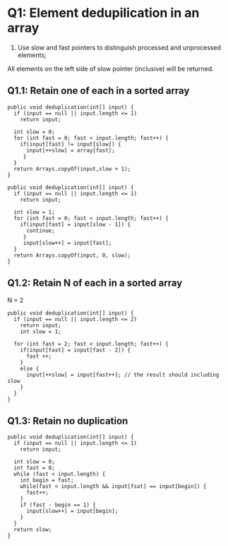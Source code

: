 # Q1: Element dedupilication in an array  
1. Use slow and fast pointers to distinguish processed and unprocessed elements;  

All elements on the left side of slow pointer (inclusive) will be returned.  
## Q1.1: Retain one of each in a sorted array  
```
public void deduplication(int[] input) {
  if (input == null || input.length <= 1)
    return input;
  
  int slow = 0;
  for (int fast = 0; fast < input.length; fast++) {
    if(input[fast] != input[slow]) {
      input[++slow] = array[fast];
     }
  }
  return Arrays.copyOf(input,slow + 1);
}
```
```
public void deduplication(int[] input) {
  if (input == null || input.length <= 1)
    return input;
  
  int slow = 1;
  for (int fast = 0; fast < input.length; fast++) {
    if(input[fast] = input[slow - 1]) {
      continue;
     }
     input[slow++] = input[fast];
  }
  return Arrays.copyOf(input, 0, slow);
}
```
## Q1.2: Retain N of each in a sorted array  
N = 2
```
public void deduplication(int[] input) {
  if (input == null || input.length <= 2)
    return input;
    int slow = 1;
    
  for (int fast = 2; fast < input.length; fast++) {
    if(input[fast] = input[fast - 2]) {
      fast ++;
    }
    else {
      input[++slow] = input[fast++]; // the result should including slow
    }
  }
}
```
## Q1.3: Retain no duplication
```
public void deduplication(int[] input) {
  if (input == null || input.length <= 1)
    return input;
  
  int slow = 0;
  int fast = 0;
  while (fast < input.length) {
    int begin = fast;
    while(fast < input.length && input[fsat] == input[begin]) {
      fast++;
    }
    if (fast - begin == 1) {
      input[slow++] = input[begin];
    }
  }
  return slow;
}
```

